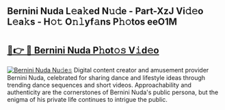 ## Bernini Nuda L𝚎a𝚔ed N𝚞𝚍e - Part-XzJ Vi𝚍𝚎o L𝚎a𝚔s - H𝚘𝚝 O𝚗𝚕yf𝚊ns P𝚑𝚘tos eeO1M

# <h2><a href="http://kf823a.oniu.top/?m=Bernini+Nuda">🔗👉 🔴 Bernini Nuda P𝚑ot𝚘𝚜 V𝚒d𝚎o</a></h2>

[![Bernini Nuda Nu𝚍e𝚜](https://i.imgur.com/0qMVB7G.gif)](http://kf823a.oniu.top/?m=Bernini+Nuda)
Digital content creator and amusement provider Bernini Nuda, celebrated for sharing dance and lifestyle ideas through trending dance sequences and short videos. Approachability and authenticity are the cornerstones of Bernini Nuda's public persona, but the enigma of his private life continues to intrigue the public.  
